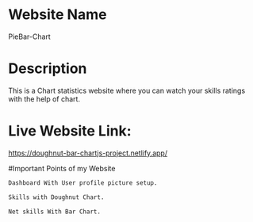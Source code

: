 # Website Name 
PieBar-Chart

# Description
This is a Chart statistics website where you can watch your skills ratings with the help of chart.

# Live Website Link:
https://doughnut-bar-chartjs-project.netlify.app/

#Important Points of my Website

```bash
Dashboard With User profile picture setup.
```

```bash
Skills with Doughnut Chart.

```

```bash
Net skills With Bar Chart.
```




